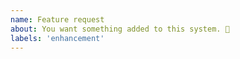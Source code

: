 ```yaml
---
name: Feature request
about: You want something added to this system. 🎉
labels: 'enhancement'
---
```

